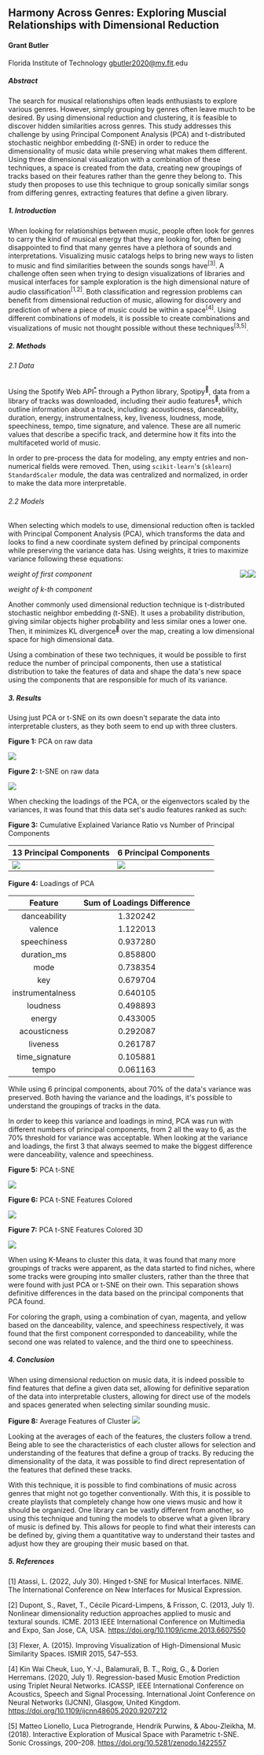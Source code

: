 <div class="center">

## Harmony Across Genres: Exploring Muscial Relationships with Dimensional Reduction
#### Grant Butler
Florida Institute of Technology
gbutler2020@my.fit.<span>edu
</div>

<div class="center">

##### Abstract
</div>

The search for musical relationships often leads enthusiasts to explore various genres. However, simply grouping by genres often leave much to be desired. By using dimensional reduction and clustering, it is feasible to discover hidden similarities across genres. This study addresses this challenge by using Principal Component Analysis (PCA) and t-distributed stochastic neighbor embedding (t-SNE) in order to reduce the dimensionality of music data while preserving what makes them different. Using three dimensional visualization with a combination of these techniques, a space is created from the data, creating new groupings of tracks based on their features rather than the genre they belong to. This study then proposes to use this technique to group sonically similar songs from differing genres, extracting features that define a given library.

<div class="center">

##### 1. Introduction
</div>

When looking for relationships between music, people often look for genres to carry the kind of musical energy that they are looking for, often being disappointed to find that many genres have a plethora of sounds and interpretations. Visualizing music catalogs helps to bring new ways to listen to music and find similarities between the sounds songs have<sup>[3]</sup>. A challenge often seen when trying to design visualizations of libraries and musical interfaces for sample exploration is the high dimensional nature of audio classification<sup>[1,2]</sup>. Both classification and regression problems can benefit from dimensional reduction of music, allowing for discovery and prediction of where a piece of music could be within a space<sup>[4]</sup>. Using different combinations of models, it is possible to create combinations and visualizations of music not thought possible without these techniques<sup>[3,5]</sup>.

<div class="center">

##### 2. Methods
</div>

<div class="center">

###### 2.1 Data
</div>
<div class="paragraph">

Using the Spotify Web API<sup><a href="https://developer.spotify.com/">\*</a></sup> through a Python library, Spotipy<sup><a href="https://spotipy.readthedocs.io/"></a></sup>, data from a library of tracks was downloaded, including their audio features<sup><a href="https://developer.spotify.com/documentation/web-api/reference/get-audio-features"></a></sup>, which outline information about a track, including: acousticness, danceability, duration, energy, instrumentalness, key, liveness, loudness, mode, speechiness, tempo, time signature, and valence. These are all numeric values that describe a specific track, and determine how it fits into the multifaceted world of music. 
</div>
<div class="paragraph">

In order to pre-process the data for modeling, any empty entries and non-numerical fields were removed. Then, using `scikit-learn`'s (`sklearn`) `StandardScaler` module, the data was centralized and normalized, in order to make the data more interpretable.
</div>

<div class="center">

###### 2.2 Models
</div>

<div class="paragraph">

When selecting which models to use, dimensional reduction often is tackled with Principal Component Analysis (PCA), which transforms the data and looks to find a new coordinate system defined by principal components while preserving the variance data has. Using weights, it tries to maximize variance following these equations:
</div>

<div class="centerImage">

<img style="float: right;" src="assets/pca_first_weight.svg">

<em>weight of first component</em>
</span>
</span>
</span>
<img style="float: right;" src="assets/pca_kth_weight.svg">

<em>weight of k-th component</em>
</div>

<div class="paragraph">

Another commonly used dimensional reduction technique is t-distributed stochastic neighbor embedding (t-SNE). It uses a probability distribution, giving similar objects higher probability and less similar ones a lower one. Then, it minimizes KL divergence<sup><a href="https://en.wikipedia.org/wiki/Kullback%E2%80%93Leibler_divergence"></a></sup> over the map, creating a low dimensional space for high dimensional data.

Using a combination of these two techniques, it would be possible to first reduce the number of principal components, then use a statistical distribution to take the features of data and shape the data's new space using the components that are responsible for much of its variance.

</div>

<div class="center">

##### 3. Results
</div>

<div class="paragraph">
 
 Using just PCA or t-SNE on its own doesn't separate the data into interpretable clusters, as they both seem to end up with three clusters.
</div>

**Figure 1:** PCA on raw data

![](assets/pca_3d.png)

**Figure 2:** t-SNE on raw data

![](assets/t-sne_3d.png)

<div class="paragraph">

When checking the loadings of the PCA, or the eigenvectors scaled by the variances, it was found that this data set's audio features ranked as such:

</div>


 
**Figure 3:** Cumulative Explained Variance Ratio vs Number of Principal Components

<div style="td {background: rgba(0, 0, 0, 0.4);}">

 | 13 Principal Components             | 6 Principal Components                |
 | ----------------------------------- | ------------------------------------- |
 | ![](assets/cumulative_variance.png) | ![](assets/cumulative_variance_6.png) |

</div>

**Figure 4:** Loadings of PCA
<div class="centerTable">

|     Feature      | Sum of Loadings Difference |
| :--------------: | :------------------------: |
|   danceability   |          1.320242          |
|     valence      |          1.122013          |
|   speechiness    |          0.937280          |
|   duration_ms    |          0.858800          |
|       mode       |          0.738354          |
|       key        |          0.679704          |
| instrumentalness |          0.640105          |
|     loudness     |          0.498893          |
|      energy      |          0.433005          |
|   acousticness   |          0.292087          |
|     liveness     |          0.261787          |
|  time_signature  |          0.105881          |
|      tempo       |          0.061163          |
</div>

<div class="paragraph">

While using 6 principal components, about 70% of the data's variance was preserved. Both having the variance and the loadings, it's possible to understand the groupings of tracks in the data. 

In order to keep this variance and loadings in mind, PCA was run with different numbers of principal components, from 2 all the way to 6, as the 70% threshold for variance was acceptable. When looking at the variance and loadings, the first 3 that always seemed to make the biggest difference were danceability, valence and speechiness.
</div>

<div>

**Figure 5:** PCA t-SNE

![](assets/pca_tsne_3d.png)
</div>

**Figure 6:** PCA t-SNE Features Colored

![](assets/pca_tsne_features.png)

**Figure 7:** PCA t-SNE Features Colored 3D

![](assets/pca_tsne_features_3d.png)

<div class="paragraph">

When using K-Means to cluster this data, it was found that many more groupings of tracks were apparent, as the data started to find niches, where some tracks were grouping into smaller clusters, rather than the three that were found with just PCA or t-SNE on their own. This separation shows definitive differences in the data based on the principal components that PCA found.

For coloring the graph, using a combination of cyan, magenta, and yellow based on the danceability, valence, and speechiness respectively, it was found that the first component corresponded to danceability, while the second one was related to valence, and the third one to speechiness.
</div>

<div class="center">

##### 4. Conclusion
</div>

<div class="paragraph">

When using dimensional reduction on music data, it is indeed possible to find features that define a given data set, allowing for definitive separation of the data into interpretable clusters, allowing for direct use of the models and spaces generated when selecting similar sounding music.
</div>

**Figure 8:** Average Features of Cluster
![](assets/avg_features_3d.png)

<div class="paragraph">

Looking at the averages of each of the features, the clusters follow a trend. Being able to see the characteristics of each cluster allows for selection and understanding of the features that define a group of tracks. By reducing the dimensionality of the data, it was possible to find direct representation of the features that defined these tracks.

With this technique, it is possible to find combinations of music across genres that might not go together conventionally. With this, it is possible to create playlists that completely change how one views music and how it should be organized. One library can be vastly different from another, so using this technique and tuning the models to observe what a given library of music is defined by. This allows for people to find what their interests can be defined by, giving them a quantitative way to understand their tastes and adjust how they are grouping their music based on that.
</div>

<div class="center">

##### 5. References
</div>

<div class="references">

[1] Atassi, L. (2022, July 30). Hinged t-SNE for Musical Interfaces. NIME. The International Conference on New Interfaces for Musical Expression.

[2] Dupont, S., Ravet, T., Cécile Picard-Limpens, & Frisson, C. (2013, July 1). Nonlinear dimensionality reduction approaches applied to music and textural sounds. ICME. 2013 IEEE International Conference on Multimedia and Expo, San Jose, CA, USA. https://doi.org/10.1109/icme.2013.6607550

[3] Flexer, A. (2015). Improving Visualization of High-Dimensional Music Similarity Spaces. ISMIR 2015, 547–553.

[4] Kin Wai Cheuk, Luo, Y.-J., Balamurali, B. T., Roig, G., & Dorien Herremans. (2020, July 1). Regression-based Music Emotion Prediction using Triplet Neural Networks. ICASSP, IEEE International Conference on Acoustics, Speech and Signal Processing. International Joint Conference on Neural Networks (IJCNN), Glasgow, United Kingdom. https://doi.org/10.1109/ijcnn48605.2020.9207212

[5] Matteo Lionello, Luca Pietrogrande, Hendrik Purwins, & Abou-Zleikha, M. (2018). Interactive Exploration of Musical Space with Parametric t-SNE. Sonic Crossings, 200–208. https://doi.org/10.5281/zenodo.1422557
</div>